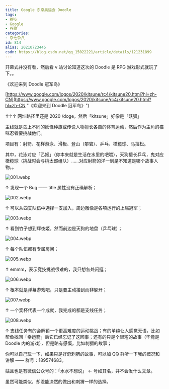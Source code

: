 ```yaml
---
title: Google 东京奥运会 Doodle
tags:
- RPG
- Google
- 谷歌
categories:
- 杂七杂八
id: 814
alias: 20210723446
csdn: https://blog.csdn.net/qq_15022221/article/details/121231899
---
```


开幕式并没有看，然后看 v 站讨论知道这次的 Doodle 是 RPG 游戏形式就玩了下。。

<!--more-->

《欢迎来到 Doodle 冠军岛》

[https://www.google.com/logos/2020/kitsune/rc4/kitsune20.html?hl=zh-CN](https://www.google.com/logos/2020/kitsune/rc4/kitsune20.html?hl=zh-CN "《欢迎来到 Doodle 冠军岛》")

↑↑↑ 网址路径里还是 2020 /doge，然后「kitsune」好像是「妖狐」

主线就是岛上不同的妖怪种族或传说人物擅长各自的体育运动，然后作为主角的猫咪忍者要挑战他们。

项目有：射箭、花样游泳、滑板、登山（攀岩）、乒乓、橄榄球、马拉松。

其中，花泳对应「乙姬」（你本来就是生活在水里的吧喂），天狗擅长乒乓，鬼对应橄榄球（挑战时会与桃太郎组队）……对应射箭的洋一到是不知道是哪个故事人物。。


![001.webp](https://cdn.jsdelivr.net/gh/wdssmq/Markdown-To-Z-Blog@main/_posts/2021-07-24-Doodle-For-Tokyo-Olympics/001.webp "001.webp")

↑ 发现一个 Bug —— title 属性没有正确解析；

![002.webp](https://cdn.jsdelivr.net/gh/wdssmq/Markdown-To-Z-Blog@main/_posts/2021-07-24-Doodle-For-Tokyo-Olympics/002.webp "002.webp")

↑ 可以从四支队伍中选择一支加入，周边雕像是各项运行的上届冠军；

![003.webp](https://cdn.jsdelivr.net/gh/wdssmq/Markdown-To-Z-Blog@main/_posts/2021-07-24-Doodle-For-Tokyo-Olympics/003.webp "003.webp")

↑ 看到竹子想到辉夜姬，然而前边是天狗的地盘（乒乓球）；

![004.webp](https://cdn.jsdelivr.net/gh/wdssmq/Markdown-To-Z-Blog@main/_posts/2021-07-24-Doodle-For-Tokyo-Olympics/004.webp "004.webp")

↑ 每个队伍都有专属房间；

![005.webp](https://cdn.jsdelivr.net/gh/wdssmq/Markdown-To-Z-Blog@main/_posts/2021-07-24-Doodle-For-Tokyo-Olympics/005.webp "005.webp")

↑ emmm，表示竞技挑战很难的，我只想各处闲逛；

![006.webp](https://cdn.jsdelivr.net/gh/wdssmq/Markdown-To-Z-Blog@main/_posts/2021-07-24-Doodle-For-Tokyo-Olympics/006.webp "006.webp")

↑ 根本就是弹幕游戏吧，只是要主动接到而非躲开；

![007.webp](https://cdn.jsdelivr.net/gh/wdssmq/Markdown-To-Z-Blog@main/_posts/2021-07-24-Doodle-For-Tokyo-Olympics/007.webp "007.webp")

↑ 一个奖杯代表一个成就，我完成的都是支线任务；

![008.webp](https://cdn.jsdelivr.net/gh/wdssmq/Markdown-To-Z-Blog@main/_posts/2021-07-24-Doodle-For-Tokyo-Olympics/008.webp "008.webp")

↑ 支线任务有的会解锁一个更高难度的运动挑战；有的单纯让人感觉无语，比如帮鱼找回「幸运箭」后它已经忘记了这回事；还有的只是个很短的故事（毕竟是 Doodle 内的游戏），但是略有感慨，比如刺猬的故事；

你可以自己玩一下，如果只是好奇刺猬的故事，可以加 QQ 群听一下我的概况和讲解 —— 群号：189574683。

姑且也是有微信公众号的：「水水不想说」 ← 号如其名，并不会发什么文章。

虽然可能类似，却没能决然的做出和刺猬一样的选择。
